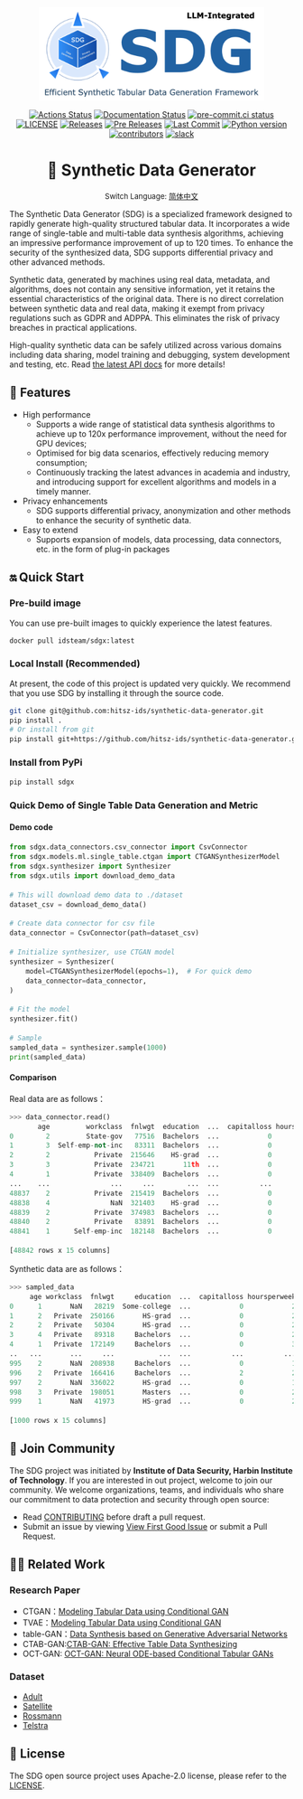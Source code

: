 <div align="center">
  <img src="assets/sdg_logo.png" width="400" >
</div>
<div align="center">
<p align="center">

<p align="center">
<a href="https://github.com/hitsz-ids/synthetic-data-generator/actions"><img alt="Actions Status" src="https://github.com/hitsz-ids/synthetic-data-generator/actions/workflows/python-package.yml/badge.svg"></a>
<a href='https://synthetic-data-generator.readthedocs.io/en/latest/?badge=latest'><img src='https://readthedocs.org/projects/synthetic-data-generator/badge/?version=latest' alt='Documentation Status' /></a>
<a href="https://results.pre-commit.ci/latest/github/hitsz-ids/synthetic-data-generator/main"><img alt="pre-commit.ci status" src="https://results.pre-commit.ci/badge/github/hitsz-ids/synthetic-data-generator/main.svg"></a>
<a href="https://github.com/hitsz-ids/synthetic-data-generator/blob/main/LICENSE"><img alt="LICENSE" src="https://img.shields.io/github/license/hitsz-ids/synthetic-data-generator"></a>
<a href="https://github.com/hitsz-ids/synthetic-data-generator/releases/"><img alt="Releases" src="https://img.shields.io/github/v/release/hitsz-ids/synthetic-data-generator"></a>
<a href="https://github.com/hitsz-ids/synthetic-data-generator/releases/"><img alt="Pre Releases" src="https://img.shields.io/github/v/release/hitsz-ids/synthetic-data-generator?include_prereleases&label=pre-release&logo=github"></a>
<a href="https://github.com/hitsz-ids/synthetic-data-generator"><img alt="Last Commit" src="https://img.shields.io/github/last-commit/hitsz-ids/synthetic-data-generator"></a>
<a href="https://github.com/hitsz-ids/synthetic-data-generator"><img alt="Python version" src="https://img.shields.io/pypi/pyversions/sdgx"></a>
<a href="https://github.com/hitsz-ids/synthetic-data-generator/contributors"><img alt="contributors" src="https://img.shields.io/github/all-contributors/hitsz-ids/synthetic-data-generator?color=ee8449&style=flat-square"></a>
<a href="https://join.slack.com/t/hitsz-ids/shared_invite/zt-2395mt6x2-dwf0j_423QkAgGvlNA5E1g"><img alt="slack" src="https://img.shields.io/badge/slack-join%20chat-ff69b4.svg?style=flat-square"></a>
</p>

# 🚀 Synthetic Data Generator

<p style="font-size: small;">Switch Language:
    <a href="https://github.com/hitsz-ids/synthetic-data-generator/blob/main/README_ZH_CN.md" target="_blank">简体中文</a>
  </p>

</p>
</div>

The Synthetic Data Generator (SDG) is a specialized framework designed to rapidly generate high-quality structured tabular data. It incorporates a wide range of single-table and multi-table data synthesis algorithms, achieving an impressive performance improvement of up to 120 times. To enhance the security of the synthesized data, SDG supports differential privacy and other advanced methods.

Synthetic data, generated by machines using real data, metadata, and algorithms, does not contain any sensitive information, yet it retains the essential characteristics of the original data. There is no direct correlation between synthetic data and real data, making it exempt from privacy regulations such as GDPR and ADPPA. This eliminates the risk of privacy breaches in practical applications.

High-quality synthetic data can be safely utilized across various domains including data sharing, model training and debugging, system development and testing, etc. Read [the latest API docs](https://synthetic-data-generator.readthedocs.io/en/latest/) for more details!


## 🔧 Features

- High performance
  - Supports a wide range of statistical data synthesis algorithms to achieve up to 120x performance improvement, without the need for GPU devices;
  - Optimised for big data scenarios, effectively reducing memory consumption;
  - Continuously tracking the latest advances in academia and industry, and introducing support for excellent algorithms and models in a timely manner.
- Privacy enhancements
  - SDG supports differential privacy, anonymization and other methods to enhance the security of synthetic data.
- Easy to extend
  - Supports expansion of models, data processing, data connectors, etc. in the form of plug-in packages


## 🔛 Quick Start

### Pre-build image

You can use pre-built images to quickly experience the latest features.

```bash
docker pull idsteam/sdgx:latest
```

### Local Install (Recommended)

At present, the code of this project is updated very quickly. We recommend that you use SDG by installing it through the source code.

```bash
git clone git@github.com:hitsz-ids/synthetic-data-generator.git
pip install .
# Or install from git
pip install git+https://github.com/hitsz-ids/synthetic-data-generator.git
```

### Install from PyPi

```bash
pip install sdgx
```

### Quick Demo of Single Table Data Generation and Metric

#### Demo code

```python
from sdgx.data_connectors.csv_connector import CsvConnector
from sdgx.models.ml.single_table.ctgan import CTGANSynthesizerModel
from sdgx.synthesizer import Synthesizer
from sdgx.utils import download_demo_data

# This will download demo data to ./dataset
dataset_csv = download_demo_data()

# Create data connector for csv file
data_connector = CsvConnector(path=dataset_csv)

# Initialize synthesizer, use CTGAN model
synthesizer = Synthesizer(
    model=CTGANSynthesizerModel(epochs=1),  # For quick demo
    data_connector=data_connector,
)

# Fit the model
synthesizer.fit()

# Sample
sampled_data = synthesizer.sample(1000)
print(sampled_data)
```

#### Comparison

Real data are as follows：

```python
>>> data_connector.read()
       age         workclass  fnlwgt  education  ...  capitalloss hoursperweek native-country  class
0        2         State-gov   77516  Bachelors  ...            0            2  United-States  <=50K
1        3  Self-emp-not-inc   83311  Bachelors  ...            0            0  United-States  <=50K
2        2           Private  215646    HS-grad  ...            0            2  United-States  <=50K
3        3           Private  234721       11th  ...            0            2  United-States  <=50K
4        1           Private  338409  Bachelors  ...            0            2           Cuba  <=50K
...    ...               ...     ...        ...  ...          ...          ...            ...    ...
48837    2           Private  215419  Bachelors  ...            0            2  United-States  <=50K
48838    4               NaN  321403    HS-grad  ...            0            2  United-States  <=50K
48839    2           Private  374983  Bachelors  ...            0            3  United-States  <=50K
48840    2           Private   83891  Bachelors  ...            0            2  United-States  <=50K
48841    1      Self-emp-inc  182148  Bachelors  ...            0            3  United-States   >50K

[48842 rows x 15 columns]

```

Synthetic data are as follows：

```python
>>> sampled_data
     age workclass  fnlwgt     education  ...  capitalloss hoursperweek native-country  class
0      1       NaN   28219  Some-college  ...            0            2    Puerto-Rico  <=50K
1      2   Private  250166       HS-grad  ...            0            2  United-States   >50K
2      2   Private   50304       HS-grad  ...            0            2  United-States  <=50K
3      4   Private   89318     Bachelors  ...            0            2    Puerto-Rico   >50K
4      1   Private  172149     Bachelors  ...            0            3  United-States  <=50K
..   ...       ...     ...           ...  ...          ...          ...            ...    ...
995    2       NaN  208938     Bachelors  ...            0            1  United-States  <=50K
996    2   Private  166416     Bachelors  ...            2            2  United-States  <=50K
997    2       NaN  336022       HS-grad  ...            0            1  United-States  <=50K
998    3   Private  198051       Masters  ...            0            2  United-States   >50K
999    1       NaN   41973       HS-grad  ...            0            2  United-States  <=50K

[1000 rows x 15 columns]
```

## 🤝 Join Community

The SDG project was initiated by **Institute of Data Security, Harbin Institute of Technology**. If you are interested in out project, welcome to join our community. We welcome organizations, teams, and individuals who share our commitment to data protection and security through open source:

- Read [CONTRIBUTING](./CONTRIBUTING.md) before draft a pull request.
- Submit an issue by viewing [View First Good Issue](https://github.com/hitsz-ids/synthetic-data-generator/issues/new) or submit a Pull Request.

## 👩‍🎓 Related Work

### Research Paper

- CTGAN：[Modeling Tabular Data using Conditional GAN](https://proceedings.neurips.cc/paper/2019/hash/254ed7d2de3b23ab10936522dd547b78-Abstract.html)
- TVAE：[Modeling Tabular Data using Conditional GAN](https://proceedings.neurips.cc/paper/2019/hash/254ed7d2de3b23ab10936522dd547b78-Abstract.html)
- table-GAN：[Data Synthesis based on Generative Adversarial Networks](https://arxiv.org/pdf/1806.03384.pdf)
- CTAB-GAN:[CTAB-GAN: Effective Table Data Synthesizing](https://proceedings.mlr.press/v157/zhao21a/zhao21a.pdf)
- OCT-GAN: [OCT-GAN: Neural ODE-based Conditional Tabular GANs](https://arxiv.org/pdf/2105.14969.pdf)

### Dataset

- [Adult](http://archive.ics.uci.edu/ml/datasets/adult)
- [Satellite](http://archive.ics.uci.edu/dataset/146/statlog+landsat+satellite)
- [Rossmann](https://www.kaggle.com/competitions/rossmann-store-sales/data)
- [Telstra](https://www.kaggle.com/competitions/telstra-recruiting-network/data)

## 📄 License

The SDG open source project uses Apache-2.0 license, please refer to the [LICENSE](https://github.com/hitsz-ids/synthetic-data-generator/blob/main/LICENSE).
